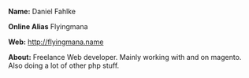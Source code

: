 **Name:** 
Daniel Fahlke

**Online Alias**
Flyingmana

**Web:** 
http://flyingmana.name

**About:** 
Freelance Web developer.
Mainly working with and on magento.
Also doing a lot of other php stuff.
